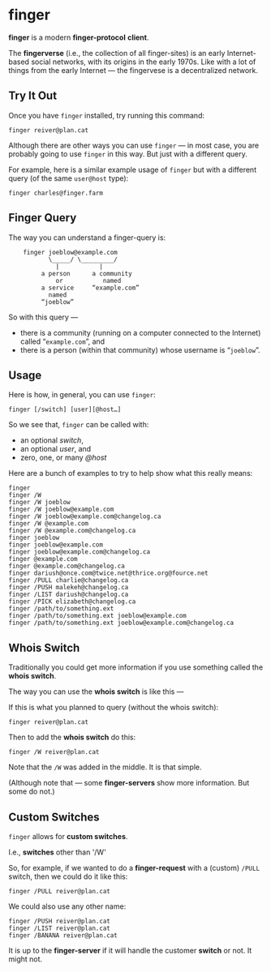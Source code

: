 # finger

**finger** is a modern **finger-protocol** **client**.

The **fingerverse** (i.e., the collection of all finger-sites) is an early Internet-based social networks, with its origins in the early 1970s.
Like with a lot of things from the early Internet — the fingervese is a decentralized network.

## Try It Out

Once you have `finger` installed, try running this command:
```
finger reiver@plan.cat
```

Although there are other ways you can use `finger` — in most case, you are probably going to use `finger` in this way.
But just with a different query.

For example, here is a similar example usage of `finger` but with a different query (of the same `user@host` type):
```
finger charles@finger.farm
```

## Finger Query

The way you can understand a finger-query is:
```
    finger joeblow@example.com
           \_____/ \_________/
             |           |
         a person      a community
             or           named
         a service     “example.com”
           named
         “joeblow”
```

So with this query —

* there is a community (running on a computer connected to the Internet) called “`example.com`”, and
* there is a person (within that community) whose username is “`joeblow`”.

## Usage

Here is how, in general, you can use `finger`:

```
finger [/switch] [user][@host…]
```

So we see that, `finger` can be called with:

* an optional _switch_,
* an optional _user_, and
* zero, one, or many _@host_

Here are a bunch of examples to try to help show what this really means:
```
finger
finger /W
finger /W joeblow
finger /W joeblow@example.com
finger /W joeblow@example.com@changelog.ca
finger /W @example.com
finger /W @example.com@changelog.ca
finger joeblow
finger joeblow@example.com
finger joeblow@example.com@changelog.ca
finger @example.com
finger @example.com@changelog.ca
finger dariush@once.com@twice.net@thrice.org@fource.net
finger /PULL charlie@changelog.ca
finger /PUSH malekeh@changelog.ca
finger /LIST dariush@changelog.ca
finger /PICK elizabeth@changelog.ca
finger /path/to/something.ext
finger /path/to/something.ext joeblow@example.com
finger /path/to/something.ext joeblow@example.com@changelog.ca
```
## Whois Switch

Traditionally you could get more information if you use something called the **whois switch**.

The way you can use the **whois switch** is like this —

If this is what you planned to query (without the whois switch):
```
finger reiver@plan.cat
```

Then to add the **whois switch** do this:
```
finger /W reiver@plan.cat
```

Note that the `/W` was added in the middle.
It is that simple.

(Although note that — some **finger-servers** show more information.
But some do not.)

## Custom Switches

`finger` allows for **custom switches**.

I.e., **switches** other than '/W'

So, for example, if we wanted to do a **finger-request** with a (custom) `/PULL` switch, then we could do it like this:
```
finger /PULL reiver@plan.cat
```

We could also use any other name:

```
finger /PUSH reiver@plan.cat
finger /LIST reiver@plan.cat
finger /BANANA reiver@plan.cat
```

It is up to the **finger-server** if it will handle the customer **switch** or not.
It might not.

